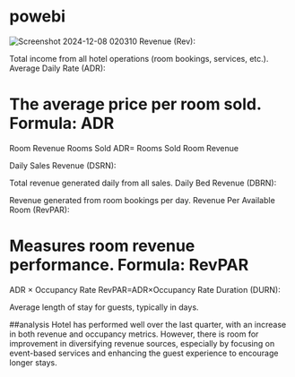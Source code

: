 # powebi
![Screenshot 2024-12-08 020310](https://github.com/user-attachments/assets/ad34bf63-ca1c-42b8-b66f-16ddbe1f6808)
Revenue (Rev):

Total income from all hotel operations (room bookings, services, etc.).
Average Daily Rate (ADR):

The average price per room sold.
Formula: 
ADR
=
Room Revenue
Rooms Sold
ADR= 
Rooms Sold
Room Revenue
​
 
Daily Sales Revenue (DSRN):

Total revenue generated daily from all sales.
Daily Bed Revenue (DBRN):

Revenue generated from room bookings per day.
Revenue Per Available Room (RevPAR):

Measures room revenue performance.
Formula: 
RevPAR
=
ADR
×
Occupancy Rate
RevPAR=ADR×Occupancy Rate
Duration (DURN):

Average length of stay for guests, typically in days.

##analysis
Hotel has performed well over the last quarter, with an increase in both revenue and occupancy metrics. However, there is room for improvement in diversifying revenue sources, especially by focusing on event-based services and enhancing the guest experience to encourage longer stays.


